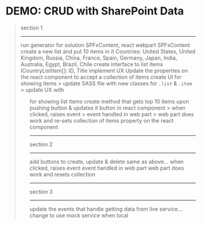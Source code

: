 # DEMO: CRUD with SharePoint Data

> section 1
> _________
> run generator for solution SPFxContent, react webpart SPFxContent
> create a new list and put 10 items in it
  > Countries: United States, United Kingdom, Russia, China, France, Spain, Germany, Japan, India, Australia, Egypt, Brazil, Chile
  > create interface to list items
    ICountryListItem[]: ID, Title
> implement UX
  > Update the properties on the react component to accept a collection of items
  > create UI for showing items
    > update SASS file with new classes for `.list` & `.item`
    > update UX with <UL> for showing list items
> create method that gets top 10 items upon pushing button & updates it
  > button in react component
    > when clicked, raises event
    > event handled in web part
    > web part does work and re-sets collection of items property on the react component
> _________
> section 2
> _________
> add buttons to create, update & delete
> same as above... when clicked, raises event
> event handled in web part
> web part does work and resets collection
> _________
> section 3
> _________
> update the events that handle getting data from live service... change to use mock service when local
